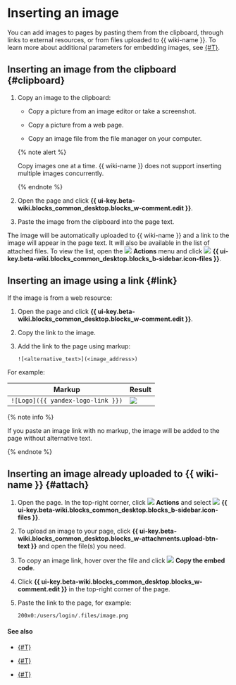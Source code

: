 # Inserting an image

You can add images to pages by pasting them from the clipboard, through links to external resources, or from files uploaded to {{ wiki-name }}. To learn more about additional parameters for embedding images, see [{#T}](static-markup/files.md).


## Inserting an image from the clipboard {#clipboard}

1. Copy an image to the clipboard:

   - Copy a picture from an image editor or take a screenshot.

   - Copy a picture from a web page.

   - Copy an image file from the file manager on your computer.

   {% note alert %}

   Copy images one at a time. {{ wiki-name }} does not support inserting multiple images concurrently.

   {% endnote %}

1. Open the page and click **{{ ui-key.beta-wiki.blocks_common_desktop.blocks_w-comment.edit }}**.

1. Paste the image from the clipboard into the page text.

The image will be automatically uploaded to {{ wiki-name }} and a link to the image will appear in the page text. It will also be available in the list of attached files. To view the list, open the ![](../_assets/wiki/svg/actions-icon.svg) **Actions** menu and click ![](../_assets/wiki/svg/attachments.svg) **{{ ui-key.beta-wiki.blocks_common_desktop.blocks_b-sidebar.icon-files }}**.

## Inserting an image using a link {#link}

If the image is from a web resource:

1. Open the page and click **{{ ui-key.beta-wiki.blocks_common_desktop.blocks_w-comment.edit }}**.

1. Copy the link to the image.

1. Add the link to the page using markup:

   ```
   ![<alternative_text>](<image_address>)
   ```

For example:

| Markup | Result |
--- | ---
| `![Logo]({{ yandex-logo-link }})` | ![](../_assets/wiki/logo95x37x8.png) |

{% note info %}

If you paste an image link with no markup, the image will be added to the page without alternative text.

{% endnote %}

## Inserting an image already uploaded to {{ wiki-name }} {#attach}

1. Open the page. In the top-right corner, click ![](../_assets/wiki/svg/actions-icon.svg) **Actions** and select ![](../_assets/wiki/svg/attachments.svg) **{{ ui-key.beta-wiki.blocks_common_desktop.blocks_b-sidebar.icon-files }}**.

1. To upload an image to your page, click **{{ ui-key.beta-wiki.blocks_common_desktop.blocks_w-attachments.upload-btn-text }}** and open the file(s) you need.

1. To copy an image link, hover over the file and click ![](../_assets/wiki/svg/copy-link.svg) **Copy the embed code**.

1. Click **{{ ui-key.beta-wiki.blocks_common_desktop.blocks_w-comment.edit }}** in the top-right corner of the page.

1. Paste the link to the page, for example:

   ```
   200x0:/users/login/.files/image.png
   ```


#### See also

* [{#T}](attach-file.md)

* [{#T}](add-grid.md)

* [{#T}](basic-markup.md)